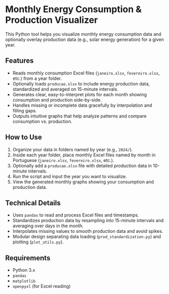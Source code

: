 # Monthly Energy Consumption & Production Visualizer

This Python tool helps you visualize monthly energy consumption data and optionally overlay production data (e.g., solar energy generation) for a given year.

## Features

- Reads monthly consumption Excel files (`janeiro.xlsx`, `fevereiro.xlsx`, etc.) from a year folder.
- Optionally loads `producao.xlsx` to include energy production data, standardized and averaged on 15-minute intervals.
- Generates clear, easy-to-interpret plots for each month showing consumption and production side-by-side.
- Handles missing or incomplete data gracefully by interpolation and filling gaps.
- Outputs intuitive graphs that help analyze patterns and compare consumption vs. production.

## How to Use

1. Organize your data in folders named by year (e.g., `2024/`).
2. Inside each year folder, place monthly Excel files named by month in Portuguese (`janeiro.xlsx`, `fevereiro.xlsx`, etc.).
3. Optionally add a `producao.xlsx` file with detailed production data in 10-minute intervals.
4. Run the script and input the year you want to visualize.
5. View the generated monthly graphs showing your consumption and production data.

## Technical Details

- Uses `pandas` to read and process Excel files and timestamps.
- Standardizes production data by resampling into 15-minute intervals and averaging over days in the month.
- Interpolates missing values to smooth production data and avoid spikes.
- Modular design separating data loading (`prod_standardization.py`) and plotting (`plot_utils.py`).

## Requirements

- Python 3.x
- `pandas`
- `matplotlib`
- `openpyxl` (for Excel reading)
